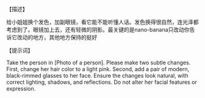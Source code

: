 【描述】

给小姐姐换个发色，加副眼镜，看它能不能听懂人话。发色换得很自然，连光泽都考虑到了。眼镜加上去，还有轻微的阴影。最关键的是nano-banana只改动你告诉它改动的地方，其他地方保持的挺好

【提示词】

Take the person in [Photo of a person]. Please make two subtle changes. First, change her hair color to a light pink. Second, add a pair of modern, black-rimmed glasses to her face. Ensure the changes look natural, with correct lighting, shadows, and reflections. Do not alter her facial features or expression.
